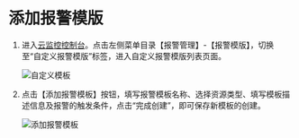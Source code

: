 # 添加报警模版

1. 进入[云监控控制台](https://cms-console.jdcloud.com/overview)。点击左侧菜单目录【报警管理】-【报警模版】，切换至“自定义报警模版”标签，进入自定义报警模版列表页面。  

    ![自定义模板](../../../../../../image/Cloud-Monitor/9-mb-zdy.png)  

2. 点击【添加报警模板】按钮，填写报警模板名称、选择资源类型、填写模板描述信息及报警的触发条件，点击“完成创建”，即可保存新模板的创建。  

   ![添加报警模板](../../../../../../image/Cloud-Monitor/9-mb-zdy-tj.png) 

